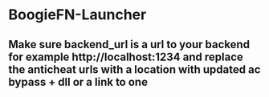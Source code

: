 # BoogieFN-Launcher


## Make sure backend_url is a url to your backend for example http://localhost:1234 and replace the anticheat urls with a location with updated ac bypass + dll or a link to one
